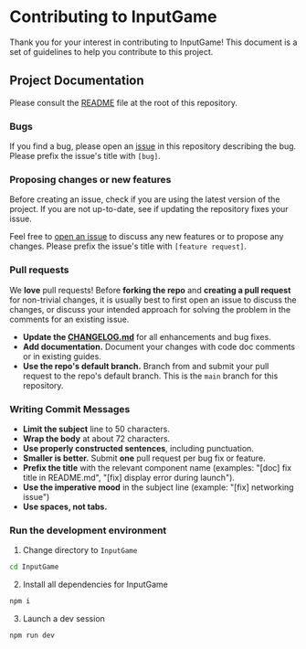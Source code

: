 # Contributing to InputGame

Thank you for your interest in contributing to InputGame! This document is a set of guidelines to help you contribute to this project.

## Project Documentation

Please consult the [README](./README.md) file at the root of this repository.

### Bugs

If you find a bug, please open an [issue] in this repository describing the bug. Please prefix the issue's title with `[bug]`.

### Proposing changes or new features

Before creating an issue, check if you are using the latest version of the project. If you are not up-to-date, see if updating the repository fixes your issue.

Feel free to [open an issue](https://github.com/dwesh163/InputGame/issues/new/choose) to discuss any new features or to propose any changes. Please prefix the issue's title with `[feature request]`.

### Pull requests

We **love** pull requests! Before **forking the repo** and **creating a pull request** for non-trivial changes, it is usually best to first open an issue to discuss the changes, or discuss your intended approach for solving the problem in the comments for an existing issue.

-   **Update the [CHANGELOG.md]** for all enhancements and bug fixes.
-   **Add documentation.** Document your changes with code doc comments or in existing guides.
-   **Use the repo's default branch.** Branch from and submit your pull request to the repo's default branch. This is the `main` branch for this repository.

### Writing Commit Messages

-   **Limit the subject** line to 50 characters.
-   **Wrap the body** at about 72 characters.
-   **Use properly constructed sentences**, including punctuation.
-   **Smaller is better.** Submit **one** pull request per bug fix or feature.
-   **Prefix the title** with the relevant component name (examples: "[doc] fix title in README.md", "[fix] display error during launch").
-   **Use the imperative mood** in the subject line (example: "[fix] networking issue")
-   **Use spaces, not tabs.**

### Run the development environment

1. Change directory to `InputGame`

```bash
cd InputGame
```

2. Install all dependencies for InputGame

```bash
npm i
```

3. Launch a dev session

```bash
npm run dev
```

[issue]: https://github.com/dwesh163/InputGame/issues/
[CHANGELOG.md]: ./CHANGELOG.md
